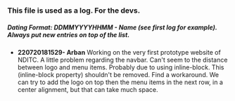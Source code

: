 ### This file is used as a log. For the devs.

##### Dating Format: DDMMYYYYHHMM - Name (see first log for example). Always put new entries on top of the list.

- **220720181529- Arban**
    Working on the very first prototype website of NDITC.
    A little problem regarding the navbar.
    Can't seem to the distance between logo and menu items. Probably due to using inline-block. This (inline-block property) shouldn't be removed. Find a workaround.
    We can try to add the logo on top then the menu items in the next row, in a center alignment, but that can take much space.